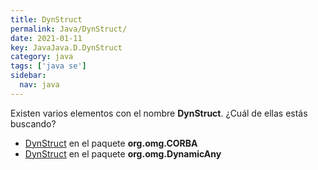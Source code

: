 ```yaml
---
title: DynStruct
permalink: Java/DynStruct/
date: 2021-01-11
key: JavaJava.D.DynStruct
category: java
tags: ['java se']
sidebar: 
  nav: java
---
```


Existen varios elementos con el nombre **DynStruct**. ¿Cuál de ellas estás buscando?
<ul>
<li><a href="/Java/DynStruct-org-omg-CORBA/">DynStruct</a> en el paquete <strong>org.omg.CORBA</strong></li>
<li><a href="/Java/DynStruct-org-omg-DynamicAny/">DynStruct</a> en el paquete <strong>org.omg.DynamicAny</strong></li>
<ul>
